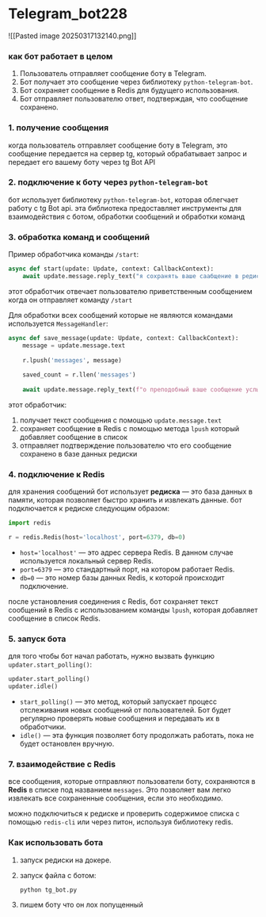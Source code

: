 # Telegram_bot228

![[Pasted image 20250317132140.png]]
### как бот работает в целом

1. Пользователь отправляет сообщение боту в Telegram.
2. Бот получает это сообщение через библиотеку `python-telegram-bot`.
3. Бот сохраняет сообщение в Redis для будущего использования.
4. Бот отправляет пользователю ответ, подтверждая, что сообщение сохранено.

### 1. получение сообщения

когда пользователь отправляет сообщение боту в Telegram, это сообщение передается на сервер tg, который обрабатывает запрос и передает его вашему боту через tg Bot API

### 2. подключение к боту через `python-telegram-bot`

бот использует библиотеку `python-telegram-bot`, которая облегчает работу с tg Bot api. эта библиотека предоставляет инструменты для взаимодействия с ботом, обработки сообщений и обработки команд

### 3. обработка команд и сообщений

Пример обработчика команды `/start`:

```python
async def start(update: Update, context: CallbackContext):  
    await update.message.reply_text("я сохранять ваше саабщение в редиска о великий гаспадиннн")
```

этот обработчик отвечает пользователю приветственным сообщением когда он отправляет команду `/start`

Для обработки всех сообщений которые не являются командами используется `MessageHandler`:

```python
async def save_message(update: Update, context: CallbackContext):  
    message = update.message.text  
  
    r.lpush('messages', message)  
  
    saved_count = r.llen('messages')  
  
    await update.message.reply_text(f"о преподобный ваше сообщение услышали сами боги! сичас на вашем счету {saved_count} социального рейтинга")
```

этот обработчик:

1. получает текст сообщения с помощью `update.message.text`
2. сохраняет сообщение в Redis с помощью метода `lpush` который добавляет сообщение в список
3. отправляет подтверждение пользователю что его сообщение сохранено в базе данных редиски

### 4. подключение к Redis

для хранения сообщений бот использует **редиска** — это база данных в памяти, которая позволяет быстро хранить и извлекать данные. бот подключается к редиске следующим образом:

```python
import redis

r = redis.Redis(host='localhost', port=6379, db=0)
```

- `host='localhost'` — это адрес сервера Redis. В данном случае используется локальный сервер Redis.
- `port=6379` — это стандартный порт, на котором работает Redis.
- `db=0` — это номер базы данных Redis, к которой происходит подключение.

после установления соединения с Redis, бот сохраняет текст сообщений в Redis с использованием команды `lpush`, которая добавляет сообщение в список Redis.

### 5. запуск бота

для того чтобы бот начал работать, нужно вызвать функцию `updater.start_polling()`:

```python
updater.start_polling()
updater.idle()
```

- `start_polling()` — это метод, который запускает процесс отслеживания новых сообщений от пользователей. Бот будет регулярно проверять новые сообщения и передавать их в обработчики.
- `idle()` — эта функция позволяет боту продолжать работать, пока не будет остановлен вручную.

### 7. взаимодействие с Redis

все сообщения, которые отправляют пользователи боту, сохраняются в **Redis** в списке под названием `messages`. Это позволяет вам легко извлекать все сохраненные сообщения, если это необходимо.

можно подключиться к редиске и проверить содержимое списка с помощью `redis-cli` или через питон, используя библиотеку redis.


### Как использовать бота

1. запуск редиски на докере.
2. запуск файла с ботом:
    
    ```bash
    python tg_bot.py
    ```
    
3. пишем боту что он лох попущенный


